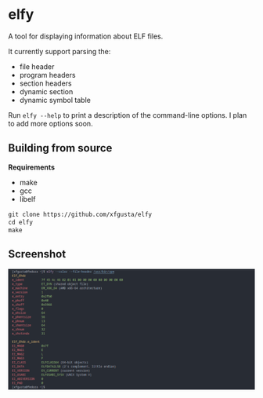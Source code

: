 # elfy

A tool for displaying information about ELF files.

It currently support parsing the:

+ file header
+ program headers
+ section headers
+ dynamic section
+ dynamic symbol table

Run `elfy --help` to print a description of the command-line options. I plan to add more options soon.

## Building from source

**Requirements**

+ make
+ gcc
+ libelf

```ansi
git clone https://github.com/xfgusta/elfy
cd elfy
make
```

## Screenshot

![screenshot](screenshot.png)
